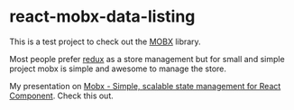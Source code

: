 # react-mobx-data-listing

This is a test project to check out the [MOBX](https://github.com/mobxjs/mobx) library.

Most people prefer [redux](https://github.com/reduxjs/redux) as a store management but for small and simple project mobx is simple and awesome to manage the store.

My presentation on [Mobx - Simple, scalable state management for React Component](https://slides.com/emranulhadi/deck#/).
Check this out.
